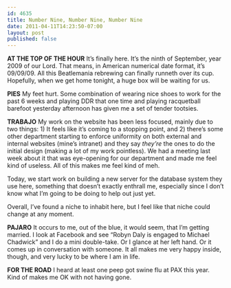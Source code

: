```yaml
---
id: 4635
title: Number Nine, Number Nine, Number Nine
date: 2011-04-11T14:23:50-07:00
layout: post
published: false
---
```

**AT THE TOP OF THE HOUR**
It&#8217;s finally here. It&#8217;s the ninth of September, year 2009 of our Lord. That means, in American numerical date format, it&#8217;s 09/09/09. All this Beatlemania rebrewing can finally runneth over its cup. Hopefully, when we get home tonight, a huge box will be waiting for us.

**PIES**
My feet hurt. Some combination of wearing nice shoes to work for the past 6 weeks and playing DDR that one time and playing racquetball barefoot yesterday afternoon has given me a set of tender tootsies.

**TRABAJO**
My work on the website has been less focused, mainly due to two things: 1) It feels like it&#8217;s coming to a stopping point, and 2) there&#8217;s some other department starting to enforce uniformity on both external and internal websites (mine&#8217;s intranet) and they say _they&#8217;re_ the ones to do the initial design (making a lot of my work pointless). We had a meeting last week about it that was eye-opening for our department and made me feel kind of useless. All of this makes me feel kind of meh.

Today, we start work on building a new server for the database system they use here, something that doesn&#8217;t exactly enthrall me, especially since I don&#8217;t know what I&#8217;m going to be doing to help out just yet.

Overall, I&#8217;ve found a niche to inhabit here, but I feel like that niche could change at any moment.

**PAJARO**
It occurs to me, out of the blue, it would seem, that I&#8217;m getting married. I look at Facebook and see &#8220;Robyn Daly is engaged to Michael Chadwick&#8221; and I do a mini double-take. Or I glance at her left hand. Or it comes up in conversation with someone. It all makes me very happy inside, though, and very lucky to be where I am in life.

**FOR THE ROAD**
I heard at least one peep got swine flu at PAX this year. Kind of makes me OK with not having gone.
